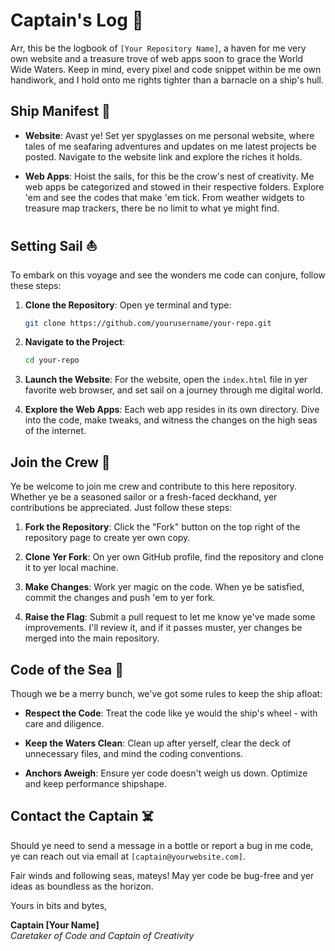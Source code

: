 
# Captain's Log 📜

Arr, this be the logbook of `[Your Repository Name]`, a haven for me very own website and a treasure trove of web apps soon to grace the World Wide Waters. Keep in mind, every pixel and code snippet within be me own handiwork, and I hold onto me rights tighter than a barnacle on a ship's hull.

## Ship Manifest 🚢

- **Website**: Avast ye! Set yer spyglasses on me personal website, where tales of me seafaring adventures and updates on me latest projects be posted. Navigate to the website link and explore the riches it holds.
  
- **Web Apps**: Hoist the sails, for this be the crow's nest of creativity. Me web apps be categorized and stowed in their respective folders. Explore 'em and see the codes that make 'em tick. From weather widgets to treasure map trackers, there be no limit to what ye might find.

## Setting Sail ⛵

To embark on this voyage and see the wonders me code can conjure, follow these steps:

1. **Clone the Repository**: Open ye terminal and type:
    ```bash
    git clone https://github.com/yourusername/your-repo.git
    ```

2. **Navigate to the Project**:
    ```bash
    cd your-repo
    ```

3. **Launch the Website**:
    For the website, open the `index.html` file in yer favorite web browser, and set sail on a journey through me digital world.

4. **Explore the Web Apps**:
    Each web app resides in its own directory. Dive into the code, make tweaks, and witness the changes on the high seas of the internet.

## Join the Crew 🦜

Ye be welcome to join me crew and contribute to this here repository. Whether ye be a seasoned sailor or a fresh-faced deckhand, yer contributions be appreciated. Just follow these steps:

1. **Fork the Repository**: Click the "Fork" button on the top right of the repository page to create yer own copy.
  
2. **Clone Yer Fork**: On yer own GitHub profile, find the repository and clone it to yer local machine.

3. **Make Changes**: Work yer magic on the code. When ye be satisfied, commit the changes and push 'em to yer fork.

4. **Raise the Flag**: Submit a pull request to let me know ye've made some improvements. I'll review it, and if it passes muster, yer changes be merged into the main repository.

## Code of the Sea 🌊

Though we be a merry bunch, we've got some rules to keep the ship afloat:

- **Respect the Code**: Treat the code like ye would the ship's wheel - with care and diligence.

- **Keep the Waters Clean**: Clean up after yerself, clear the deck of unnecessary files, and mind the coding conventions.

- **Anchors Aweigh**: Ensure yer code doesn't weigh us down. Optimize and keep performance shipshape.

## Contact the Captain ☠️

Should ye need to send a message in a bottle or report a bug in me code, ye can reach out via email at `[captain@yourwebsite.com]`.

Fair winds and following seas, mateys! May yer code be bug-free and yer ideas as boundless as the horizon.

Yours in bits and bytes,

**Captain [Your Name]**  
_Caretaker of Code and Captain of Creativity_
